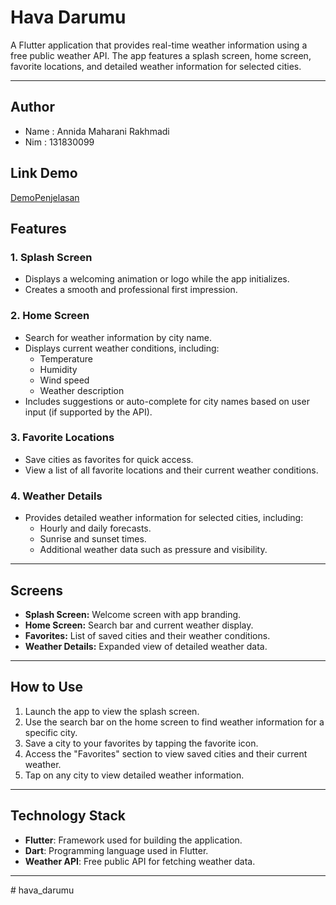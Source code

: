 # Hava Darumu

A Flutter application that provides real-time weather information using a free public weather API. The app features a splash screen, home screen, favorite locations, and detailed weather information for selected cities.

---

## Author
- Name : Annida Maharani Rakhmadi
- Nim  : 131830099

## Link Demo
[DemoPenjelasan](https://www.youtube.com/watch?v=dWYS4MGEyRw&t=2s)

## Features

### 1. Splash Screen
- Displays a welcoming animation or logo while the app initializes.
- Creates a smooth and professional first impression.

### 2. Home Screen
- Search for weather information by city name.
- Displays current weather conditions, including:
  - Temperature
  - Humidity
  - Wind speed
  - Weather description
- Includes suggestions or auto-complete for city names based on user input (if supported by the API).

### 3. Favorite Locations
- Save cities as favorites for quick access.
- View a list of all favorite locations and their current weather conditions.

### 4. Weather Details
- Provides detailed weather information for selected cities, including:
  - Hourly and daily forecasts.
  - Sunrise and sunset times.
  - Additional weather data such as pressure and visibility.

---

## Screens
- **Splash Screen:** Welcome screen with app branding.
- **Home Screen:** Search bar and current weather display.
- **Favorites:** List of saved cities and their weather conditions.
- **Weather Details:** Expanded view of detailed weather data.

---

## How to Use

1. Launch the app to view the splash screen.
2. Use the search bar on the home screen to find weather information for a specific city.
3. Save a city to your favorites by tapping the favorite icon.
4. Access the "Favorites" section to view saved cities and their current weather.
5. Tap on any city to view detailed weather information.

---

## Technology Stack
- **Flutter**: Framework used for building the application.
- **Dart**: Programming language used in Flutter.
- **Weather API**: Free public API for fetching weather data.

---
#   h a v a _ d a r u m u 
 
 